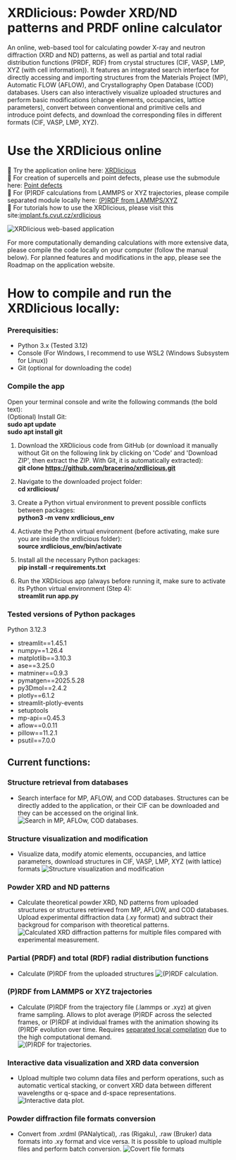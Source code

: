 # **XRDlicious: Powder XRD/ND patterns and PRDF online calculator**

An online, web-based tool for calculating powder X-ray and neutron diffraction (XRD and ND) patterns, as well as partial and total radial distribution functions (PRDF, RDF) from crystal structures (CIF, VASP, LMP, XYZ (with cell information)).
It features an integrated search interface for directly accessing and importing structures from the Materials Project (MP), Automatic FLOW (AFLOW), and Crystallography Open Database (COD) databases. Users can also interactively visualize uploaded structures and perform basic modifications (change elements, occupancies, lattice parameters), convert between conventional and primitive cells and introduce point defects, and download the corresponding files in different formats (CIF, VASP, LMP, XYZ). 

# **Use the XRDlicious online**
🔗 Try the application online here: [XRDlicious](https://rdf-xrd-calculator.streamlit.app/)  
🔗 For creation of supercells and point defects, please use the submodule here: [Point defects](https://xrdlicious-point-defects.streamlit.app/)  
🔗 For (P)RDF calculations from LAMMPS or XYZ trajectories, please compile separated module locally here: [(P)RDF from LAMMPS/XYZ](https://github.com/bracerino/PRDF-CP2K-LAMMPS)  
🔗 For tutorials how to use the XRDlicious, please visit this site:[implant.fs.cvut.cz/xrdlicious](https://implant.fs.cvut.cz/xrdlicious/)

![XRDlicious web-based application](Illu_images/xrdlicious.png)

For more computationally demanding calculations with more extensive data, please compile the code locally on your computer (follow the manual below).
For planned features and modifications in the app, please see the Roadmap on the application website.

# **How to compile and run the XRDlicious locally:** 

### **Prerequisities**: 
- Python 3.x (Tested 3.12)
- Console (For Windows, I recommend to use WSL2 (Windows Subsystem for Linux))
- Git (optional for downloading the code)
  


### **Compile the app**  
Open your terminal console and write the following commands (the bold text):  
(Optional) Install Git:  
      **sudo apt update**  
      **sudo apt install git**    
      
1) Download the XRDlicious code from GitHub (or download it manually without Git on the following link by clicking on 'Code' and 'Download ZIP', then extract the ZIP. With Git, it is automatically extracted):  
      **git clone https://github.com/bracerino/xrdlicious.git**

2) Navigate to the downloaded project folder:  
      **cd xrdlicious/**

3) Create a Python virtual environment to prevent possible conflicts between packages:  
      **python3 -m venv xrdlicious_env**

4) Activate the Python virtual environment (before activating, make sure you are inside the xrdlicious folder):  
      **source xrdlicious_env/bin/activate**
   
5) Install all the necessary Python packages:  
      **pip install -r requirements.txt**

6) Run the XRDlicious app (always before running it, make sure to activate its Python virtual environment (Step 4):  
      **streamlit run app.py**

### **Tested versions of Python packages**
Python 3.12.3  
- streamlit==1.45.1  
- numpy==1.26.4  
- matplotlib==3.10.3  
- ase==3.25.0  
- matminer==0.9.3  
- pymatgen==2025.5.28  
- py3Dmol==2.4.2  
- plotly==6.1.2  
- streamlit-plotly-events  
- setuptools  
- mp-api==0.45.3  
- aflow==0.0.11  
- pillow==11.2.1  
- psutil==7.0.0  

## Current functions:
### Structure retrieval from databases
- Search interface for MP, AFLOW, and COD databases. Structures can be directly added to the application, or their CIF can be downloaded and they can be accessed on the original link.
![Search in MP, AFLOw, COD databases.](Illu_images/search_database.png)

### Structure visualization and modification 
- Visualize data, modify atomic elements, occupancies, and lattice parameters, download structures in CIF, VASP, LMP, XYZ (with lattice) formats
![Structure visualization and modification](Illu_images/str_visu.png)

### Powder XRD and ND patterns
- Calculate theoretical powder XRD, ND patterns from uploaded structures or structures retrieved from MP, AFLOW, and COD databases. Upload experimental diffraction data (.xy format) and subtract their backgroud for comparison with theoretical patterns.
![Calculated XRD diffraction patterns for multiple files compared with experimental measurement.](Illu_images/xrd_nd.png)

### Partial (PRDF) and total (RDF) radial distribution functions
- Calculate (P)RDF from the uploaded structures
![(P)RDF calculation.](Illu_images/prdf.png)

### (P)RDF from LAMMPS or XYZ trajectories
- Calculate (P)RDF from the trajectory file (.lammps or .xyz) at given frame sampling. Allows to plot average (P)RDF across the selected frames, or (P)RDF at individual frames with the animation showing its (P)RDF evolution over time. Requires [separated local compilation](https://github.com/bracerino/PRDF-CP2K-LAMMPS) due to the high computational demand.  
![(P)RDF for trajectories.](Illu_images/prdf_trajectory.png)

### Interactive data visualization and XRD data conversion
- Upload multiple two column data files and perform operations, such as automatic vertical stacking, or convert XRD data between different wavelengths or q-space and d-space representations.
![Interactive data plot.](Illu_images/int_plot.png)

### Powder diffraction file formats conversion
- Convert from .xrdml (PANalytical), .ras (Rigaku), .raw (Bruker) data formats into .xy format and vice versa. It is possible to upload multiple files and perform batch conversion.
![Covert file formats](Illu_images/data_file_convert.png)
